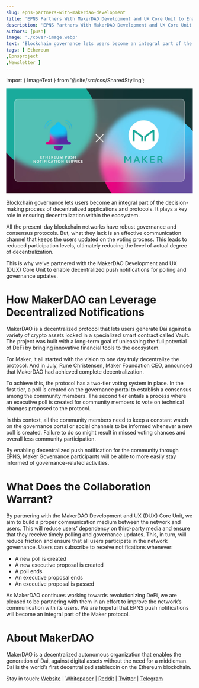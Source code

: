 ```yaml
---
slug: epns-partners-with-makerdao-development
title: 'EPNS Partners With MakerDAO Development and UX Core Unit to Enable Push Notifications for Protocol Governance Updates'
description: 'EPNS Partners With MakerDAO Development and UX Core Unit to Enable Push Notifications for Protocol Governance Updates'
authors: [push]
image: './cover-image.webp'
text: "Blockchain governance lets users become an integral part of the decision-making process of decentralized applications and protocols. It plays a key role in ensuring decentralization within the ecosystem."
tags: [ Ethereum
,Epnsproject
,Newsletter ]
---
```


import { ImageText } from '@site/src/css/SharedStyling';

![Cover Image of EPNS Partners With MakerDAO Development and UX Core Unit to Enable Push Notifications for Protocol Governance Updates](./cover-image.webp)

<!--truncate-->

Blockchain governance lets users become an integral part of the decision-making process of decentralized applications and protocols. It plays a key role in ensuring decentralization within the ecosystem.

All the present-day blockchain networks have robust governance and consensus protocols. But, what they lack is an effective communication channel that keeps the users updated on the voting process. This leads to reduced participation levels, ultimately reducing the level of actual degree of decentralization.

This is why we’ve partnered with the MakerDAO Development and UX (DUX) Core Unit to enable decentralized push notifications for polling and governance updates.

# How MakerDAO can Leverage Decentralized Notifications

MakerDAO is a decentralized protocol that lets users generate Dai against a variety of crypto assets locked in a specialized smart contract called Vault. The project was built with a long-term goal of unleashing the full potential of DeFi by bringing innovative financial tools to the ecosystem.

For Maker, it all started with the vision to one day truly decentralize the protocol. And in July, Rune Christensen, Maker Foundation CEO, announced that MakerDAO had achieved complete decentralization.

To achieve this, the protocol has a two-tier voting system in place. In the first tier, a poll is created on the governance portal to establish a consensus among the community members. The second tier entails a process where an executive poll is created for community members to vote on technical changes proposed to the protocol.

In this context, all the community members need to keep a constant watch on the governance portal or social channels to be informed whenever a new poll is created. Failure to do so might result in missed voting chances and overall less community participation.

By enabling decentralized push notification for the community through EPNS, Maker Governance participants will be able to more easily stay informed of governance-related activities.

# What Does the Collaboration Warrant?

By partnering with the MakerDAO Development and UX (DUX) Core Unit, we aim to build a proper communication medium between the network and users. This will reduce users’ dependency on third-party media and ensure that they receive timely polling and governance updates. This, in turn, will reduce friction and ensure that all users participate in the network governance. Users can subscribe to receive notifications whenever:

- A new poll is created
- A new executive proposal is created
- A poll ends
- An executive proposal ends
- An executive proposal is passed

As MakerDAO continues working towards revolutionizing DeFi, we are pleased to be partnering with them in an effort to improve the network’s communication with its users. We are hopeful that EPNS push notifications will become an integral part of the Maker protocol.

# About MakerDAO

MakerDAO is a decentralized autonomous organization that enables the generation of Dai, against digital assets without the need for a middleman. Dai is the world’s first decentralized stablecoin on the Ethereum blockchain.

Stay in touch: [Website](https://makerdao.com/) | [Whitepaper](https://makerdao.com/whitepaper/DaiDec17WP.pdf) | [Reddit](https://www.reddit.com/r/MakerDAO/) | [Twitter](http://twitter.com/makerdao) | [Telegram](https://t.me/makerdaoofficial)
